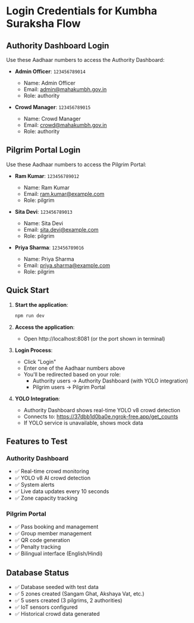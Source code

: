 # Login Credentials for Kumbha Suraksha Flow

## Authority Dashboard Login
Use these Aadhaar numbers to access the Authority Dashboard:

- **Admin Officer**: `123456789014`
  - Name: Admin Officer
  - Email: admin@mahakumbh.gov.in
  - Role: authority

- **Crowd Manager**: `123456789015`
  - Name: Crowd Manager
  - Email: crowd@mahakumbh.gov.in
  - Role: authority

## Pilgrim Portal Login
Use these Aadhaar numbers to access the Pilgrim Portal:

- **Ram Kumar**: `123456789012`
  - Name: Ram Kumar
  - Email: ram.kumar@example.com
  - Role: pilgrim

- **Sita Devi**: `123456789013`
  - Name: Sita Devi
  - Email: sita.devi@example.com
  - Role: pilgrim

- **Priya Sharma**: `123456789016`
  - Name: Priya Sharma
  - Email: priya.sharma@example.com
  - Role: pilgrim

## Quick Start

1. **Start the application**:
   ```bash
   npm run dev
   ```

2. **Access the application**:
   - Open http://localhost:8081 (or the port shown in terminal)

3. **Login Process**:
   - Click "Login" 
   - Enter one of the Aadhaar numbers above
   - You'll be redirected based on your role:
     - Authority users → Authority Dashboard (with YOLO integration)
     - Pilgrim users → Pilgrim Portal

4. **YOLO Integration**:
   - Authority Dashboard shows real-time YOLO v8 crowd detection
   - Connects to: https://37dbb1d0ba0e.ngrok-free.app/get_counts
   - If YOLO service is unavailable, shows mock data

## Features to Test

### Authority Dashboard
- ✅ Real-time crowd monitoring
- ✅ YOLO v8 AI crowd detection
- ✅ System alerts
- ✅ Live data updates every 10 seconds
- ✅ Zone capacity tracking

### Pilgrim Portal
- ✅ Pass booking and management
- ✅ Group member management
- ✅ QR code generation
- ✅ Penalty tracking
- ✅ Bilingual interface (English/Hindi)

## Database Status
- ✅ Database seeded with test data
- ✅ 5 zones created (Sangam Ghat, Akshaya Vat, etc.)
- ✅ 5 users created (3 pilgrims, 2 authorities)
- ✅ IoT sensors configured
- ✅ Historical crowd data generated
